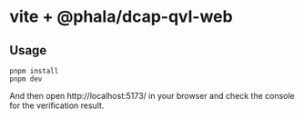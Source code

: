 # vite + @phala/dcap-qvl-web

## Usage

```
pnpm install
pnpm dev
```

And then open http://localhost:5173/ in your browser and check the console for the verification result.